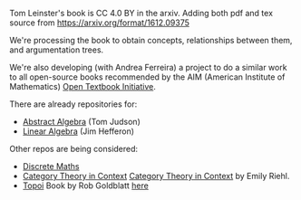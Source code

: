 Tom Leinster's book is CC 4.0 BY in the arxiv.
Adding both pdf and tex source from https://arxiv.org/format/1612.09375

We're processing the book to obtain concepts, relationships between them, and argumentation trees.

We're also developing (with Andrea Ferreira) a project to do a similar work to all open-source books recommended by the AIM (American Institute of Mathematics)
[Open Textbook Initiative](https://textbooks.aimath.org/). 

There are already repositories for:
* [Abstract Algebra](https://github.com/andreago9/MathCorpus-AATA) (Tom Judson)
* [Linear Algebra](https://github.com/andreago9/MathCorpus-LAHefferonPDF) (Jim Hefferon)

Other repos are being considered:
* [Discrete Maths](https://github.com/EliKarmon/DiscreteCorporaChapman)
* [Category Theory in Context](https://mathgloss.github.io/MathGloss/context.html) [Category Theory in Context](https://math.jhu.edu/~eriehl/context.pdf) by Emily Riehl.
* [Topoi](https://github.com/MathGloss/MathGloss/tree/main/topoi) Book by Rob Goldblatt [here](https://projecteuclid.org/ebooks/books-by-independent-authors/Topoi-The-Categorial-Analysis-of-Logic/toc/bia/1403013939)
